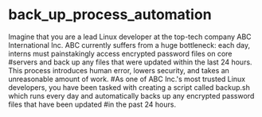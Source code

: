 # back_up_process_automation

Imagine that you are a lead Linux developer at the top-tech company ABC International Inc. ABC currently suffers from a huge bottleneck: each day, interns must painstakingly access encrypted password files on core #servers and back up any files that were updated within the last 24 hours. This process introduces human error, lowers security, and takes an unreasonable amount of work.
#As one of ABC Inc.'s most trusted Linux developers, you have been tasked with creating a script called backup.sh which runs every day and automatically backs up any encrypted password files that have been updated #in the past 24 hours.
